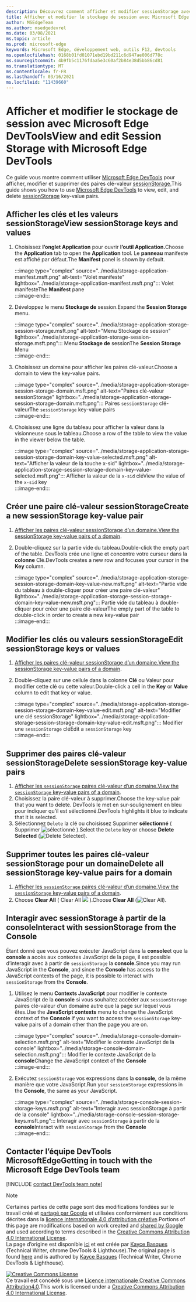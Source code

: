 ```yaml
---
description: Découvrez comment afficher et modifier sessionStorage avec le volet Stockage de session et la console.
title: Afficher et modifier le stockage de session avec Microsoft Edge DevTools
author: MSEdgeTeam
ms.author: msedgedevrel
ms.date: 03/08/2021
ms.topic: article
ms.prod: microsoft-edge
keywords: Microsoft Edge, développement web, outils F12, devtools
ms.openlocfilehash: 0168b01fd01071ebd19bd211c6d947ae006d778c
ms.sourcegitcommit: 4b9fb5c1176fdaa5e3c60af2b84e38d5bb86cd81
ms.translationtype: MT
ms.contentlocale: fr-FR
ms.lasthandoff: 03/16/2021
ms.locfileid: "11439660"
---
```

<!-- Copyright Kayce Basques 

   Licensed under the Apache License, Version 2.0 (the "License");
   you may not use this file except in compliance with the License.
   You may obtain a copy of the License at

       https://www.apache.org/licenses/LICENSE-2.0

   Unless required by applicable law or agreed to in writing, software
   distributed under the License is distributed on an "AS IS" BASIS,
   WITHOUT WARRANTIES OR CONDITIONS OF ANY KIND, either express or implied.
   See the License for the specific language governing permissions and
   limitations under the License.  -->

# <a name="view-and-edit-session-storage-with-microsoft-edge-devtools"></a><span data-ttu-id="2ac38-104">Afficher et modifier le stockage de session avec Microsoft Edge DevTools</span><span class="sxs-lookup"><span data-stu-id="2ac38-104">View and edit Session Storage with Microsoft Edge DevTools</span></span>  

<span data-ttu-id="2ac38-105">Ce guide vous montre comment utiliser [Microsoft Edge DevTools][MicrosoftEdgeDevTools] pour afficher, modifier et supprimer des paires clé-valeur [sessionStorage.][MDNSessionStorage]</span><span class="sxs-lookup"><span data-stu-id="2ac38-105">This guide shows you how to use [Microsoft Edge DevTools][MicrosoftEdgeDevTools] to view, edit, and delete [sessionStorage][MDNSessionStorage] key-value pairs.</span></span>  

## <a name="view-sessionstorage-keys-and-values"></a><span data-ttu-id="2ac38-106">Afficher les clés et les valeurs sessionStorage</span><span class="sxs-lookup"><span data-stu-id="2ac38-106">View sessionStorage keys and values</span></span>  

1.  <span data-ttu-id="2ac38-107">Choisissez **l’onglet Application** pour ouvrir **l’outil Application.**</span><span class="sxs-lookup"><span data-stu-id="2ac38-107">Choose the **Application** tab to open the **Application** tool.</span></span>  <span data-ttu-id="2ac38-108">Le **panneau** manifeste est affiché par défaut.</span><span class="sxs-lookup"><span data-stu-id="2ac38-108">The **Manifest** panel is shown by default.</span></span>  
    
    :::image type="complex" source="../media/storage-application-manifest.msft.png" alt-text="Volet manifeste" lightbox="../media/storage-application-manifest.msft.png":::
       <span data-ttu-id="2ac38-110">Volet  manifeste</span><span class="sxs-lookup"><span data-stu-id="2ac38-110">The **Manifest** pane</span></span>  
    :::image-end:::  
    
1.  <span data-ttu-id="2ac38-111">Développez le menu **Stockage de** session.</span><span class="sxs-lookup"><span data-stu-id="2ac38-111">Expand the **Session Storage** menu.</span></span>  
    
    :::image type="complex" source="../media/storage-application-storage-session-storage.msft.png" alt-text="Menu Stockage de session" lightbox="../media/storage-application-storage-session-storage.msft.png":::
       <span data-ttu-id="2ac38-113">Menu **Stockage de** session</span><span class="sxs-lookup"><span data-stu-id="2ac38-113">The **Session Storage** Menu</span></span>  
    :::image-end:::  
    
1.  <span data-ttu-id="2ac38-114">Choisissez un domaine pour afficher les paires clé-valeur.</span><span class="sxs-lookup"><span data-stu-id="2ac38-114">Choose a domain to view the key-value pairs.</span></span>  
    
    :::image type="complex" source="../media/storage-application-storage-session-storage-domain.msft.png" alt-text="Paires clé-valeur sessionStorage" lightbox="../media/storage-application-storage-session-storage-domain.msft.png":::
       <span data-ttu-id="2ac38-116">Paires `sessionStorage` clé-valeur</span><span class="sxs-lookup"><span data-stu-id="2ac38-116">The `sessionStorage` key-value pairs</span></span>  
    :::image-end:::  
    
1.  <span data-ttu-id="2ac38-117">Choisissez une ligne du tableau pour afficher la valeur dans la visionneuse sous le tableau.</span><span class="sxs-lookup"><span data-stu-id="2ac38-117">Choose a row of the table to view the value in the viewer below the table.</span></span>  
    
    :::image type="complex" source="../media/storage-application-storage-session-storage-domain-key-value-selected.msft.png" alt-text="Afficher la valeur de la touche x-sid" lightbox="../media/storage-application-storage-session-storage-domain-key-value-selected.msft.png":::
       <span data-ttu-id="2ac38-119">Afficher la valeur de la `x-sid` clé</span><span class="sxs-lookup"><span data-stu-id="2ac38-119">View the value of the `x-sid` key</span></span>  
    :::image-end:::  
    
## <a name="create-a-new-sessionstorage-key-value-pair"></a><span data-ttu-id="2ac38-120">Créer une paire clé-valeur sessionStorage</span><span class="sxs-lookup"><span data-stu-id="2ac38-120">Create a new sessionStorage key-value pair</span></span>  

1.  <span data-ttu-id="2ac38-121">[Afficher les paires clé-valeur sessionStorage d’un domaine.](#view-sessionstorage-keys-and-values)</span><span class="sxs-lookup"><span data-stu-id="2ac38-121">[View the sessionStorage key-value pairs of a domain](#view-sessionstorage-keys-and-values).</span></span>  
1.  <span data-ttu-id="2ac38-122">Double-cliquez sur la partie vide du tableau.</span><span class="sxs-lookup"><span data-stu-id="2ac38-122">Double-click the empty part of the table.</span></span>  <span data-ttu-id="2ac38-123">DevTools crée une ligne et concentre votre curseur dans la **colonne** Clé.</span><span class="sxs-lookup"><span data-stu-id="2ac38-123">DevTools creates a new row and focuses your cursor in the **Key** column.</span></span>  
    
    :::image type="complex" source="../media/storage-application-storage-session-storage-domain-key-value-new.msft.png" alt-text="Partie vide du tableau à double-cliquer pour créer une paire clé-valeur" lightbox="../media/storage-application-storage-session-storage-domain-key-value-new.msft.png":::
       <span data-ttu-id="2ac38-125">Partie vide du tableau à double-cliquer pour créer une paire clé-valeur</span><span class="sxs-lookup"><span data-stu-id="2ac38-125">The empty part of the table to double-click in order to create a new key-value pair</span></span>  
    :::image-end:::  
    
## <a name="edit-sessionstorage-keys-or-values"></a><span data-ttu-id="2ac38-126">Modifier les clés ou valeurs sessionStorage</span><span class="sxs-lookup"><span data-stu-id="2ac38-126">Edit sessionStorage keys or values</span></span>  

1.  <span data-ttu-id="2ac38-127">[Afficher les paires clé-valeur sessionStorage d’un domaine.](#view-sessionstorage-keys-and-values)</span><span class="sxs-lookup"><span data-stu-id="2ac38-127">[View the sessionStorage key-value pairs of a domain](#view-sessionstorage-keys-and-values).</span></span>  
1.  <span data-ttu-id="2ac38-128">Double-cliquez sur une cellule  dans la colonne **Clé** ou Valeur pour modifier cette clé ou cette valeur.</span><span class="sxs-lookup"><span data-stu-id="2ac38-128">Double-click a cell in the **Key** or **Value** column to edit that key or value.</span></span>  
    
    :::image type="complex" source="../media/storage-application-storage-session-storage-domain-key-value-edit.msft.png" alt-text="Modifier une clé sessionStorage" lightbox="../media/storage-application-storage-session-storage-domain-key-value-edit.msft.png":::
       <span data-ttu-id="2ac38-130">Modifier une `sessionStorage` clé</span><span class="sxs-lookup"><span data-stu-id="2ac38-130">Edit a `sessionStorage` key</span></span>  
    :::image-end:::  
    
## <a name="delete-sessionstorage-key-value-pairs"></a><span data-ttu-id="2ac38-131">Supprimer des paires clé-valeur sessionStorage</span><span class="sxs-lookup"><span data-stu-id="2ac38-131">Delete sessionStorage key-value pairs</span></span>  

1.  <span data-ttu-id="2ac38-132">[Afficher les `sessionStorage` paires clé-valeur d’un domaine.](#view-sessionstorage-keys-and-values)</span><span class="sxs-lookup"><span data-stu-id="2ac38-132">[View the `sessionStorage` key-value pairs of a domain](#view-sessionstorage-keys-and-values).</span></span>  
1.  <span data-ttu-id="2ac38-133">Choisissez la paire clé-valeur à supprimer.</span><span class="sxs-lookup"><span data-stu-id="2ac38-133">Choose the key-value pair that you want to delete.</span></span>  <span data-ttu-id="2ac38-134">DevTools le met en sur-soulignement en bleu pour indiquer qu’il est sélectionné.</span><span class="sxs-lookup"><span data-stu-id="2ac38-134">DevTools highlights it blue to indicate that it is selected.</span></span>  
1.  <span data-ttu-id="2ac38-135">Sélectionnez `Delete` la clé ou choisissez Supprimer **sélectionné** \( Supprimer ![ sélectionné ](../media/delete-icon.msft.png) \).</span><span class="sxs-lookup"><span data-stu-id="2ac38-135">Select the `Delete` key or choose **Delete Selected** \(![Delete Selected](../media/delete-icon.msft.png)\).</span></span>  
    
## <a name="delete-all-sessionstorage-key-value-pairs-for-a-domain"></a><span data-ttu-id="2ac38-136">Supprimer toutes les paires clé-valeur sessionStorage pour un domaine</span><span class="sxs-lookup"><span data-stu-id="2ac38-136">Delete all sessionStorage key-value pairs for a domain</span></span>  

1.  <span data-ttu-id="2ac38-137">[Afficher les `sessionStorage` paires clé-valeur d’un domaine.](#view-sessionstorage-keys-and-values)</span><span class="sxs-lookup"><span data-stu-id="2ac38-137">[View the `sessionStorage` key-value pairs of a domain](#view-sessionstorage-keys-and-values).</span></span>  
1.  <span data-ttu-id="2ac38-138">Choose **Clear All** \( Clear All ![ ](../media/clear-icon.msft.png) \).</span><span class="sxs-lookup"><span data-stu-id="2ac38-138">Choose **Clear All** \(![Clear All](../media/clear-icon.msft.png)\).</span></span>  
    
## <a name="interact-with-sessionstorage-from-the-console"></a><span data-ttu-id="2ac38-139">Interagir avec sessionStorage à partir de la console</span><span class="sxs-lookup"><span data-stu-id="2ac38-139">Interact with sessionStorage from the Console</span></span>  

<span data-ttu-id="2ac38-140">Étant donné que vous pouvez exécuter JavaScript dans la **console**et que la **console** a accès aux contextes JavaScript de la page, il est possible d’interagir avec à partir de `sessionStorage` la **console.**</span><span class="sxs-lookup"><span data-stu-id="2ac38-140">Since you may run JavaScript in the **Console**, and since the **Console** has access to the JavaScript contexts of the page, it is possible to interact with `sessionStorage` from the **Console**.</span></span>  

1.  <span data-ttu-id="2ac38-141">Utilisez le menu **Contexts JavaScript** pour modifier le contexte JavaScript de la **console** si vous souhaitez accéder aux `sessionStorage` paires clé-valeur d’un domaine autre que la page sur lequel vous êtes.</span><span class="sxs-lookup"><span data-stu-id="2ac38-141">Use the **JavaScript contexts** menu to change the JavaScript context of the **Console** if you want to access the `sessionStorage` key-value pairs of a domain other than the page you are on.</span></span>  
    
    :::image type="complex" source="../media/storage-console-domain-selection.msft.png" alt-text="Modifier le contexte JavaScript de la console" lightbox="../media/storage-console-domain-selection.msft.png":::
       <span data-ttu-id="2ac38-143">Modifier le contexte JavaScript de la **console**</span><span class="sxs-lookup"><span data-stu-id="2ac38-143">Change the JavaScript context of the **Console**</span></span>  
    :::image-end:::  
    
1.  <span data-ttu-id="2ac38-144">Exécutez `sessionStorage` vos expressions dans la **console,** de la même manière que votre JavaScript.</span><span class="sxs-lookup"><span data-stu-id="2ac38-144">Run your `sessionStorage` expressions in the **Console**, the same as your JavaScript.</span></span>  
    
    :::image type="complex" source="../media/storage-console-session-storage-keys.msft.png" alt-text="Interagir avec sessionStorage à partir de la console" lightbox="../media/storage-console-session-storage-keys.msft.png":::
       <span data-ttu-id="2ac38-146">Interagir avec `sessionStorage` à partir de la **console**</span><span class="sxs-lookup"><span data-stu-id="2ac38-146">Interact with `sessionStorage` from the **Console**</span></span>  
    :::image-end:::  
    
## <a name="getting-in-touch-with-the-microsoft-edge-devtools-team"></a><span data-ttu-id="2ac38-147">Contacter l’équipe DevTools MicrosoftEdge</span><span class="sxs-lookup"><span data-stu-id="2ac38-147">Getting in touch with the Microsoft Edge DevTools team</span></span>  

[!INCLUDE [contact DevTools team note](../includes/contact-devtools-team-note.md)]  

<!-- links -->  

[MicrosoftEdgeDevTools]: ../../devtools-guide-chromium/index.md "Outils de développement Microsoft Edge (Chromium) | Documents Microsoft"  

[MDNSessionStorage]: https://developer.mozilla.org/docs/Web/API/Window/sessionStorage "Window.sessionStorage, | MDN"  

> [!NOTE]
> <span data-ttu-id="2ac38-150">Certaines parties de cette page sont des modifications fondées sur le travail créé et [partagé par Google][GoogleSitePolicies] et utilisées conformément aux conditions décrites dans la [licence internationale 4,0 d’attribution créative][CCA4IL].</span><span class="sxs-lookup"><span data-stu-id="2ac38-150">Portions of this page are modifications based on work created and [shared by Google][GoogleSitePolicies] and used according to terms described in the [Creative Commons Attribution 4.0 International License][CCA4IL].</span></span>  
> <span data-ttu-id="2ac38-151">La page d’origine est disponible [ici](https://developers.google.com/web/tools/chrome-devtools/storage/sessionstorage) et est créée par [Kayce Basques][KayceBasques] \(Technical Writer, chrome DevTools \& Lighthouse\).</span><span class="sxs-lookup"><span data-stu-id="2ac38-151">The original page is found [here](https://developers.google.com/web/tools/chrome-devtools/storage/sessionstorage) and is authored by [Kayce Basques][KayceBasques] \(Technical Writer, Chrome DevTools \& Lighthouse\).</span></span>  

[![Creative Commons License][CCby4Image]][CCA4IL]  
<span data-ttu-id="2ac38-153">Ce travail est concédé sous une [Licence internationale Creative Commons Attribution4.0][CCA4IL].</span><span class="sxs-lookup"><span data-stu-id="2ac38-153">This work is licensed under a [Creative Commons Attribution 4.0 International License][CCA4IL].</span></span>  

[CCA4IL]: https://creativecommons.org/licenses/by/4.0  
[CCby4Image]: https://i.creativecommons.org/l/by/4.0/88x31.png  
[GoogleSitePolicies]: https://developers.google.com/terms/site-policies  
[KayceBasques]: https://developers.google.com/web/resources/contributors/kaycebasques  
